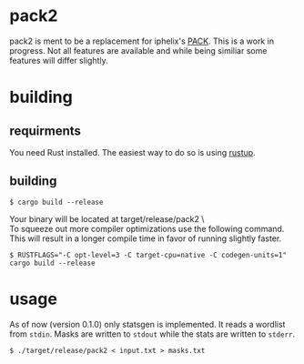 # pack2

pack2 is ment to be a replacement for iphelix's [PACK](https://github.com/iphelix).
This is a work in progress. Not all features are available and while being
similiar some features will differ slightly.

# building

## requirments

You need Rust installed. The easiest way to do so is using [rustup](https://rustup.rs).

## building

```
$ cargo build --release
```
Your binary will be located at target/release/pack2 \  
To squeeze out more compiler optimizations use the following command. This
will result in a longer compile time in favor of running slightly faster.
```
$ RUSTFLAGS="-C opt-level=3 -C target-cpu=native -C codegen-units=1" cargo build --release
```

# usage

As of now (version 0.1.0) only statsgen is implemented. It reads a wordlist
from `stdin`. Masks are written to `stdout` while the stats are written to
`stderr`.

```
$ ./target/release/pack2 < input.txt > masks.txt
```

